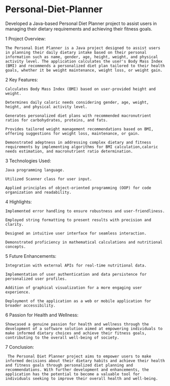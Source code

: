 # Personal-Diet-Planner
Developed a Java-based Personal Diet Planner project to assist users in managing their dietary requirements and achieving their fitness goals.

 1 Project Overview: 
 
    The Personal Diet Planner is a Java project designed to assist users in planning their daily dietary intake based on their personal information such as name, gender, age, height, weight, and physical activity level. The application calculates the user's Body Mass Index (BMI) and recommends a personalized diet plan tailored to their health goals, whether it be weight maintenance, weight loss, or weight gain.
  
 2 Key Features:
 
    Calculates Body Mass Index (BMI) based on user-provided height and weight.
 	    
    Determines daily caloric needs considering gender, age, weight, height, and physical activity level.
    
    Generates personalized diet plans with recommended macronutrient ratios for carbohydrates, proteins, and fats.
    
    Provides tailored weight management recommendations based on BMI, offering suggestions for weight loss, maintenance, or gain.
    
    Demonstrated adeptness in addressing complex dietary and fitness requirements by implementing algorithms for BMI calculation,caloric needs estimation, and macronutrient ratio determination.
    
    
3 Technologies Used:

	Java programming language.
   
    Utilized Scanner class for user input.
    
    Applied principles of object-oriented programming (OOP) for code organization and readability.
    
 4 Highlights:
 
    Implemented error handling to ensure robustness and user-friendliness.
     
    Employed string formatting to present results with precision and clarity.
    
    Designed an intuitive user interface for seamless interaction.
    
    Demonstrated proficiency in mathematical calculations and nutritional concepts.
    
    
 5 Future Enhancements:
    
    Integration with external APIs for real-time nutritional data.
       
    Implementation of user authentication and data persistence for personalized user profiles.
    
    Addition of graphical visualization for a more engaging user experience.
    
    Deployment of the application as a web or mobile application for broader accessibility.
    
  
   6 Passion for Health and Wellness:
   
    Showcased a genuine passion for health and wellness through the development of a software solution aimed at empowering individuals to make informed dietary choices and achieve their fitness goals, contributing to the overall well-being of society.
           
   7 Conclusion:

     The Personal Diet Planner project aims to empower users to make informed decisions about their dietary habits and achieve their health and fitness goals through personalized diet planning and recommendations. With further development and enhancements, the application has the potential to become a valuable tool for individuals seeking to improve their overall health and well-being.

   
   


   
    

